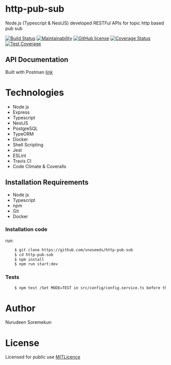 # http-pub-sub
Node.js (Typescript & NestJS) developed RESTFul APIs for topic http based pub sub

[![Build Status](https://travis-ci.com/snoseeds/natterbase-test.svg?branch=develop)](https://travis-ci.com/snoseeds/http-pub-sub)
[![Maintainability](https://api.codeclimate.com/v1/badges/87cbfa83452cbb0dd136/maintainability)](https://codeclimate.com/github/snoseeds/http-pub-sub/maintainability)
[![GitHub license](https://img.shields.io/github/license/snoseeds/natterbase-test.svg)](https://github.com/snoseeds/http-pub-sub/blob/develop/LICENSE)
[![Coverage Status](https://coveralls.io/repos/github/snoseeds/http-pub-sub/badge.svg?branch=develop)](https://coveralls.io/github/snoseeds/natterbase-test?branch=develop)
[![Test Coverage](https://api.codeclimate.com/v1/badges/87cbfa83452cbb0dd136/test_coverage)](https://codeclimate.com/github/snoseeds/http-pub-sub/test_coverage)

## API Documentation
Built with Postman [link](https://documenter.getpostman.com/view/6777319/UUy3ASXS)

# Technologies

* Node js
* Express
* Typescript
* NestJS
* PostgreSQL
* TypeORM
* Docker
* Shell Scripting
* Jest
* ESLint
* Travis CI
* Code Climate & Coveralls

## Installation Requirements

* Node js
* Typescript
* npm
* Git
* Docker

### Installation code
run: 
```Bash
    $ git clone https://github.com/snoseeds/http-pub-sub
    $ cd http-pub-sub
    $ npm install
    $ npm run start:dev
```

### Tests
```Bash
    $ npm test /Set MODE=TEST in src/config/config.service.ts before that
```


# Author

Nurudeen Soremekun

# License

Licensed for public use [MITLicence](https://opensource.org/licenses/MIT)

